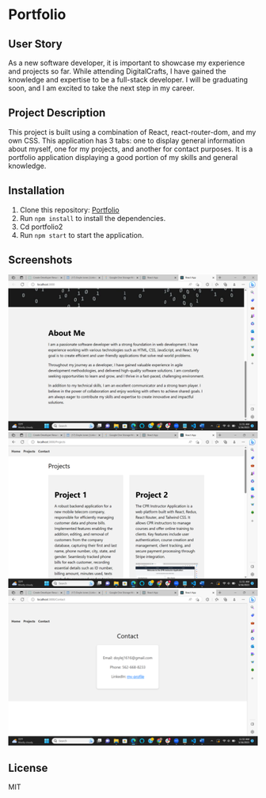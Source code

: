 # Portfolio

## User Story
As a new software developer, it is important to showcase my experience and projects so far. While attending DigitalCrafts, I have gained the knowledge and expertise to be a full-stack developer. I will be graduating soon, and I am excited to take the next step in my career.

## Project Description
This project is built using a combination of React, react-router-dom, and my own CSS. This application has 3 tabs: one to display general information about myself, one for my projects, and another for contact purposes. It is a portfolio application displaying a good portion of my skills and general knowledge.

## Installation
1. Clone this repository: [Portfolio](https://github.com/Doylej16/Portfolio)
2. Run `npm install` to install the dependencies.
3. Cd portfolio2
4. Run `npm start` to start the application.

## Screenshots
![Screenshot 2](./portfolio2/public/port2.png)
![Screenshot 3](./portfolio2/public/port3.png)
![Screenshot 4](./portfolio2/public/port4.png)

## License
MIT
